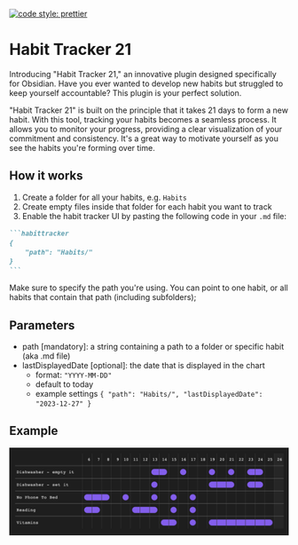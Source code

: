 [![code style: prettier](https://img.shields.io/badge/code_style-prettier-ff69b4.svg?style=flat-square)](https://github.com/prettier/prettier)

# Habit Tracker 21

Introducing "Habit Tracker 21," an innovative plugin designed specifically for Obsidian. Have you ever wanted to develop new habits but struggled to keep yourself accountable? This plugin is your perfect solution.

"Habit Tracker 21" is built on the principle that it takes 21 days to form a new habit. With this tool, tracking your habits becomes a seamless process. It allows you to monitor your progress, providing a clear visualization of your commitment and consistency. It's a great way to motivate yourself as you see the habits you're forming over time.

## How it works

1. Create a folder for all your habits, e.g. `Habits`
2. Create empty files inside that folder for each habit you want to track
3. Enable the habit tracker UI by pasting the following code in your `.md` file:

````markdown
```habittracker
{
	"path": "Habits/"
}
```
````

Make sure to specify the path you're using. You can point to one habit, or all habits that contain that path (including subfolders);

## Parameters

- path [mandatory]: a string containing a path to a folder or specific habit (aka .md file)
- lastDisplayedDate [optional]: the date that is displayed in the chart
  - format: `"YYYY-MM-DD"`
  - default to today
  - example settings
    `{
	"path": "Habits/",
	"lastDisplayedDate": "2023-12-27"
}`

## Example

![Example](docs/assets/ui-demo.png)
